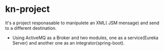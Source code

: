 # kn-project
It's a project responasable to manipulete an XML( JSM mensage) and send to a different destination.
- Using ActiveMQ as a Broker and two modules, one as a service(Eureka Server) and another one as an integrator(spring-boot).
